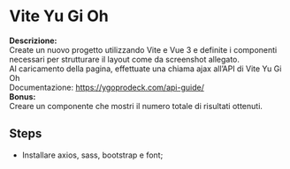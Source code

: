 # Vite Yu Gi Oh

**Descrizione:**<br>
Create un nuovo progetto utilizzando Vite e Vue 3 e definite i componenti necessari per strutturare il layout come da screenshot allegato.<br>
Al caricamento della pagina, effettuate una chiama ajax all’API di Vite Yu Gi Oh<br>
Documentazione: https://ygoprodeck.com/api-guide/<br>
**Bonus:**<br>
Creare un componente che mostri il numero totale di risultati ottenuti.<br>

## Steps

- Installare axios, sass, bootstrap e font;

